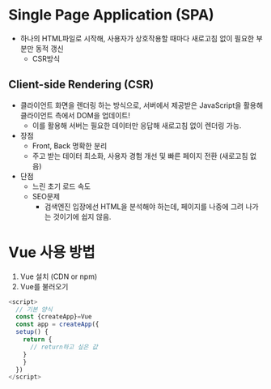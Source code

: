 # Single Page Application (SPA)
- 하나의 HTML파일로 시작해, 사용자가 상호작용할 때마다 새로고침 없이 필요한 부분만 동적 갱신
  - CSR방식
## Client-side Rendering (CSR)
- 클라이언트 화면을 렌더링 하는 방식으로, 서버에서 제공받은 JavaScript을 활용해 클라이언트 측에서 DOM을 업데이트!
  - 이를 활용해 서버는 필요한 데이터만 응답해 새로고침 없이 렌더링 가능.
- 장점
  - Front, Back 명확한 분리
  - 주고 받는 데이터 최소화, 사용자 경험 개선 및 빠른 페이지 전환 (새로고침 없음)
- 단점
  - 느린 초기 로드 속도
  - SEO문제
    - 검색엔진 입장에선 HTML을 분석해야 하는데, 페이지를 나중에 그려 나가는 것이기에 쉽지 않음.

# Vue 사용 방법
1. Vue 설치 (CDN or npm)
2. Vue를 불러오기
```js
<script>
  // 기본 양식
  const {createApp}=Vue
  const app = createApp({
  setup() {
    return {
      // return하고 싶은 값
    }
    }
  })
</script>
```



